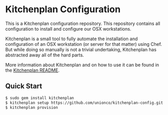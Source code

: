 # Kitchenplan Configuration

This is a Kitchenplan configuration repository. This repository contains all configuration to install and configure our OSX workstations.

Kitchenplan is a small tool to fully automate the installation and configuration of an OSX workstation (or server for that matter) using Chef. But while doing so manually is not a trivial undertaking, Kitchenplan has abstracted away all of the hard parts.

More information about Kitchenplan and on how to use it can be found in the [Kitchenplan README](http://kitchenplan.github.io/kitchenplan/).

## Quick Start

```sh
$ sudo gem install kitchenplan
$ kitchenplan setup https://github.com/unionco/kitchenplan-config.git
$ kitchenplan provision
```

